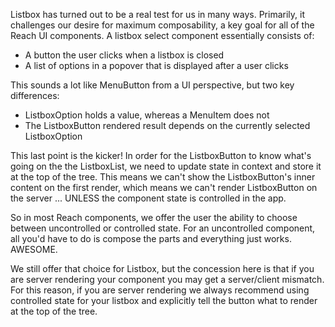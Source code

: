 Listbox has turned out to be a real test for us in many ways. Primarily, it
challenges our desire for maximum composability, a key goal for all of the
Reach UI components. A listbox select component essentially consists of:

- A button the user clicks when a listbox is closed
- A list of options in a popover that is displayed after a user clicks

This sounds a lot like MenuButton from a UI perspective, but two key
differences:

- ListboxOption holds a value, whereas a MenuItem does not
- The ListboxButton rendered result depends on the currently selected
  ListboxOption

This last point is the kicker! In order for the ListboxButton to know what's
going on the the ListboxList, we need to update state in context and store it
at the top of the tree. This means we can't show the ListboxButton's inner
content on the first render, which means we can't render ListboxButton on
the server ... UNLESS the component state is controlled in the app.

So in most Reach components, we offer the user the ability to choose between
uncontrolled or controlled state. For an uncontrolled component, all you'd
have to do is compose the parts and everything just works. AWESOME.

We still offer that choice for Listbox, but the concession here is that if
you are server rendering your component you may get a server/client mismatch.
For this reason, if you are server rendering we always recommend using
controlled state for your listbox and explicitly tell the button what to
render at the top of the tree.
